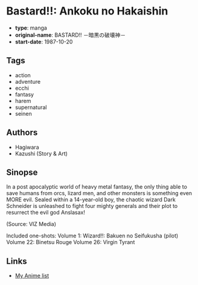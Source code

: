 # Bastard!!: Ankoku no Hakaishin

-   **type**: manga
-   **original-name**: BASTARD!! －暗黒の破壊神－
-   **start-date**: 1987-10-20

## Tags

-   action
-   adventure
-   ecchi
-   fantasy
-   harem
-   supernatural
-   seinen

## Authors

-   Hagiwara
-   Kazushi (Story & Art)

## Sinopse

In a post apocalyptic world of heavy metal fantasy, the only thing able to save humans from orcs, lizard men, and other monsters is something even MORE evil. Sealed within a 14-year-old boy, the chaotic wizard Dark Schneider is unleashed to fight four mighty generals and their plot to resurrect the evil god Anslasax!

(Source: VIZ Media)

Included one-shots:
Volume 1: Wizard!!: Bakuen no Seifukusha (pilot)
Volume 22: Binetsu Rouge
Volume 26: Virgin Tyrant

## Links

-   [My Anime list](https://myanimelist.net/manga/611/Bastard__Ankoku_no_Hakaishin)
